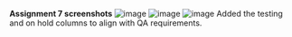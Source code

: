 
**Assignment 7 screenshots**
![image](https://github.com/user-attachments/assets/b64fd132-4bed-4a2f-ba57-6083e58fcce7)
![image](https://github.com/user-attachments/assets/eb674918-190b-47bf-abee-c5b69bb3c27b)
![image](https://github.com/user-attachments/assets/390ced18-e900-4580-b160-620c33cf628d)
Added the testing and on hold columns to align with QA requirements.

